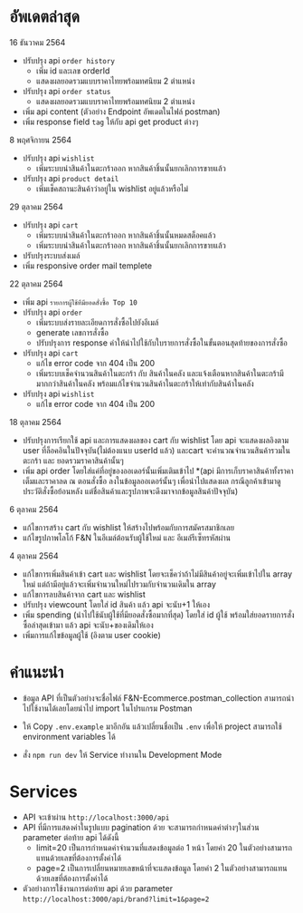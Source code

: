 # อัพเดตล่าสุด

16 ธันวาคม 2564
- ปรับปรุง api `order history`
    - เพิ่ม id และเลข orderId
    - แสดงผลยอดรวมแบบราคาไทยพร้อมทศนิยม 2 ตำแหน่ง
- ปรับปรุง api `order status`
    - แสดงผลยอดรวมแบบราคาไทยพร้อมทศนิยม 2 ตำแหน่ง
- เพิ่ม api content (ตัวอย่าง Endpoint อัพเดตในไฟล์ postman)
- เพิ่ม response field `tag` ให้กับ api get product ต่างๆ

8 พฤศจิกายน 2564
- ปรับปรุง api `wishlist`
    - เพิ่มระบบนำสินค้าในตะกร้าออก หากสินค้าชิ้นนั้นยกเลิกการขายแล้ว
- ปรับปรุง api `product detail`
    - เพิ่มเช็คสถานะสินค้าว่าอยู่ใน wishlist อยู่แล้วหรือไม่

29 ตุลาคม 2564
- ปรับปรุง api `cart`
    - เพิ่มระบบนำสินค้าในตะกร้าออก หากสินค้าชิ้นนั้นหมดสต็อคแล้ว
    - เพิ่มระบบนำสินค้าในตะกร้าออก หากสินค้าชิ้นนั้นยกเลิกการขายแล้ว
- ปรับปรุงระบบส่งเมล์
- เพิ่ม responsive order mail templete

22 ตุลาคม 2564
- เพิ่ม api `รายการผู้ใช้ทีมียอดสั่งซื้อ Top 10`
- ปรับปรุง api `order` 
    - เพิ่มระบบส่งรายละเอียดการสั่งซื้อไปยังอีเมล์
    - generate เลขการสั่งซื้อ
    - ปรับปรุงการ response ค่าให้นำไปใช้กับใบรายการสั่งซื้อในขั้นตอนสุดท้ายของการสั่งซื้อ
- ปรับปรุง api `cart`
    - แก้ไข error code จาก 404 เป็น 200
    - เพิ่มระบบเช็คจำนวนสินค้าในตะกร้า กับ สินค้าในคลัง และแจ้งเตือนหากสินค้าในตะกร้ามีมากกว่าสินค้าในคลัง พร้อมแก้ไขจำนวนสินค้าในตะกร้าให้เท่ากับสินค้าในคลัง
- ปรับปรุง api `wishlist`
    - แก้ไข error code จาก 404 เป็น 200

18 ตุลาคม 2564
- ปรับปรุงการเรียกใช้ api และการแสดงผลของ cart กับ wishlist โดย api จะแสดงผลอิงตาม user ที่ล็อคอินในปัจจุบัน(ไม่ต้องแนบ userId แล้ว) และcart จะคำนวณจำนวนสินค้ารวมในตะกร้า และ ยอดรวมราคาสินค้านั้นๆ
- เพิ่ม api order โดยใส่แค่ที่อยู่ของออเดอร์นั้นเพิ่มเติมเข้าไป
*(api มีการเก็บราคาสินค้าทั้งราคาเต็มและราคาลด ณ ตอนสั่งซื้อ ลงในข้อมูลออเดอร์นั้นๆ เพื่อนำไปแสดงผล กรณีลูกค้าเข้ามาดูประวัติสั่งซื้อย้อนหลัง แต่ชื่อสินค้าและรูปภาพจะดึงมาจากข้อมูลสินค้าปัจจุบัน)

6 ตุลาคม 2564
- แก้ไขการสร้าง cart กับ wishlist ให้สร้างไปพร้อมกับการสมัครสมาชิกเลย
- แก้ไขรูปภาพโลโก้ F&N ในอีเมล์ต้อนรับผู้ใช้ใหม่ และ อีเมล์รีเซ็ทรหัสผ่าน

4 ตุลาคม 2564
- แก้ไขการเพิ่มสินค้าเข้า cart และ wishlist โดยจะเช็คว่าถ้าไม่มีสินค้าอยู่จะเพิ่มเข้าไปใน array ใหม่ แต่ถ้ามีอยู่แล้วจะเพิ่มจำนวนใหม่ไปรวมกับจำนวนเดิมใน array
- แก้ไขการลบสินค้าจาก cart และ wishlist
- ปรับปรุง viewcount โดยใส่ id สินค้า แล้ว api จะนับ+1 ให้เอง
- เพิ่ม spending (นำไปใช้นับผู้ใช้ที่มียอดสั่งซื้อมากที่สุด) โดยใส่ id ผู้ใช้ พร้อมใส่ยอดรายการสั่งซื้อล่าสุดเข้ามา แล้ว api จะนับ+ของเดิมให้เอง
- เพิ่มการแก้ไขข้อมูลผู้ใช้ (อิงตาม user cookie)
# คำแนะนำ

- ข้อมูล API ที่เป็นตัวอย่างจะชื่อไฟล์ F&N-Ecommerce.postman_collection สามารถนำไปใช้งานได้เลยโดยนำไป import ในโปรแกรม Postman

- ให้ Copy `.env.example` มาอีกอัน แล้วเปลี่ยนชื่อเป็น `.env` เพื่อให้ project สามารถใช้ environment variables ได้

- สั่ง `npm run dev` ให้ Service ทำงานใน Development Mode

# Services

- API จะเข้าผ่าน `http://localhost:3000/api`
- API ที่มีการแสดงค่าในรูปแบบ pagination ด้วย จะสามารถกำหนดค่าต่างๆในส่วน parameter ต่อท้าย api ได้ดังนี้
    - limit=20 เป็นการกำหนดค่าจำนวนที่แสดงข้อมูลต่อ 1 หน้า
    โดยค่า 20 ในตัวอย่างสามารถแทนด้วยเลขที่ต้องการตั้งค่าได้
    - page=2 เป็นการเปลี่ยนหมายเลขหน้าที่จะแสดงข้อมูล
    โดยค่า 2 ในตัวอย่างสามารถแทนด้วยเลขที่ต้องการตั้งค่าได้
- ตัวอย่างการใช้งานการต่อท้าย api ด้วย parameter
`http://localhost:3000/api/brand?limit=1&page=2`

